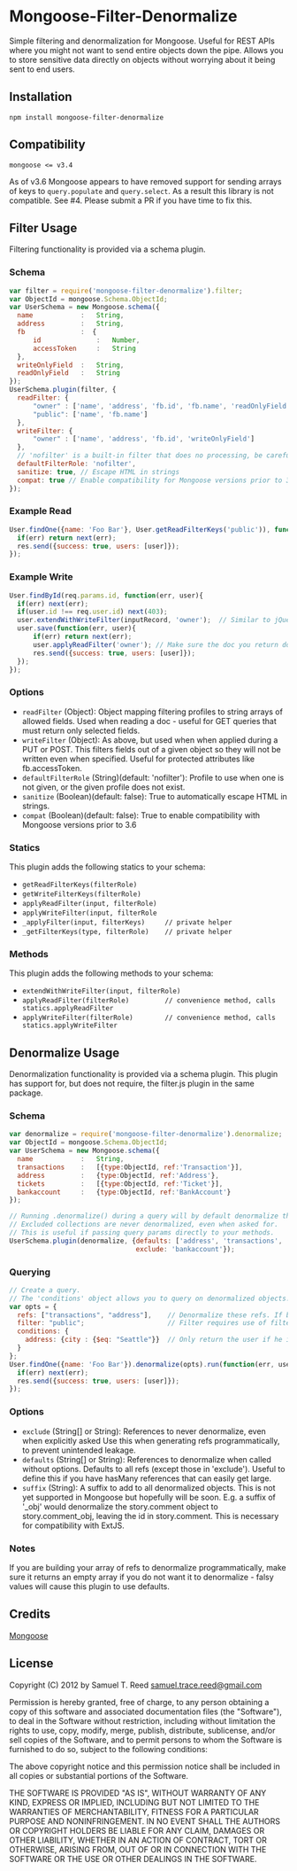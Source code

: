 # Mongoose-Filter-Denormalize

Simple filtering and denormalization for Mongoose. Useful for REST APIs where you might not want to
send entire objects down the pipe. Allows you to store sensitive data directly on objects without worrying
about it being sent to end users.

## Installation

```
npm install mongoose-filter-denormalize
```

## Compatibility

`mongoose <= v3.4`

As of v3.6 Mongoose appears to have removed support for sending arrays of keys to `query.populate`
and `query.select`. As a result this library is not compatible. See #4. Please submit a PR if you have
time to fix this.

## Filter Usage

Filtering functionality is provided via a schema plugin.

### Schema

```javascript
var filter = require('mongoose-filter-denormalize').filter;
var ObjectId = mongoose.Schema.ObjectId;
var UserSchema = new Mongoose.schema({
  name            :   String,
  address         :   String,
  fb              :  {
      id              :   Number,
      accessToken     :   String
  },
  writeOnlyField  :   String,
  readOnlyField   :   String
});
UserSchema.plugin(filter, {
  readFilter: {
      "owner" : ['name', 'address', 'fb.id', 'fb.name', 'readOnlyField'],
      "public": ['name', 'fb.name']
  },
  writeFilter: {
      "owner" : ['name', 'address', 'fb.id', 'writeOnlyField']
  },
  // 'nofilter' is a built-in filter that does no processing, be careful with this
  defaultFilterRole: 'nofilter',
  sanitize: true, // Escape HTML in strings
  compat: true // Enable compatibility for Mongoose versions prior to 3.6 (default false)
});
```

### Example Read

```javascript
User.findOne({name: 'Foo Bar'}, User.getReadFilterKeys('public')), function(err, user){
  if(err) return next(err);
  res.send({success: true, users: [user]});
});
```

### Example Write

```javascript
User.findById(req.params.id, function(err, user){
  if(err) next(err);
  if(user.id !== req.user.id) next(403);
  user.extendWithWriteFilter(inputRecord, 'owner');  // Similar to jQuery.extend()
  user.save(function(err, user){
      if(err) return next(err);
      user.applyReadFilter('owner'); // Make sure the doc you return does not contain forbidden fields
      res.send({success: true, users: [user]});
  });
});
```

### Options

- `readFilter` (Object):          Object mapping filtering profiles to string arrays of allowed fields.  Used when reading
                                 a doc - useful for GET queries that must return only selected fields.
- `writeFilter` (Object):         As above, but used when when applied during a PUT or POST.  This filters fields out of a given
                                 object so they will not be written even when specified.
                                 Useful for protected attributes like fb.accessToken.
- `defaultFilterRole` (String)(default: 'nofilter'):   Profile to use when one is not given, or the given profile does not exist.
- `sanitize` (Boolean)(default: false):           True to automatically escape HTML in strings.
- `compat` (Boolean)(default: false):             True to enable compatibility with Mongoose versions prior to 3.6

### Statics

This plugin adds the following statics to your schema:

- `getReadFilterKeys(filterRole)`
- `getWriteFilterKeys(filterRole)`
- `applyReadFilter(input, filterRole)`
- `applyWriteFilter(input, filterRole`
- `_applyFilter(input, filterKeys)     // private helper`
- `_getFilterKeys(type, filterRole)    // private helper`

### Methods

This plugin adds the following methods to your schema:

- `extendWithWriteFilter(input, filterRole)`
- `applyReadFilter(filterRole)         // convenience method, calls statics.applyReadFilter`
- `applyWriteFilter(filterRole)        // convenience method, calls statics.applyWriteFilter`

## Denormalize Usage

Denormalization functionality is provided via a schema plugin.
This plugin has support for, but does not require, the filter.js plugin in the same package.

### Schema

```javascript
var denormalize = require('mongoose-filter-denormalize').denormalize;
var ObjectId = mongoose.Schema.ObjectId;
var UserSchema = new Mongoose.schema({
  name            :   String,
  transactions    :   [{type:ObjectId, ref:'Transaction'}],
  address         :   {type:ObjectId, ref:'Address'},
  tickets         :   [{type:ObjectId, ref:'Ticket'}],
  bankaccount     :   {type:ObjectId, ref:'BankAccount'}
});

// Running .denormalize() during a query will by default denormalize the selected defaults.
// Excluded collections are never denormalized, even when asked for.
// This is useful if passing query params directly to your methods.
UserSchema.plugin(denormalize, {defaults: ['address', 'transactions', 'tickets'],
                                exclude: 'bankaccount'});
```

### Querying

```javascript
// Create a query.
// The 'conditions' object allows you to query on denormalized objects!
var opts = {
  refs: ["transactions", "address"],    // Denormalize these refs. If blank, will use defaults
  filter: "public";                     // Filter requires use of filter.js and profiles
  conditions: {
    address: {city : {$eq: "Seattle"}}  // Only return the user if he is in Seattle
  }
};
User.findOne({name: 'Foo Bar'}).denormalize(opts).run(function(err, user){
  if(err) next(err);
  res.send({success: true, users: [user]});
});
```

### Options

* `exclude`  (String[] or String):  References to never denormalize, even when explicitly asked
                                   Use this when generating refs programmatically, to prevent unintended leakage.
* `defaults` (String[] or String):  References to denormalize when called without options.
                                   Defaults to all refs (except those in 'exclude').  Useful to define
                                   this if you have hasMany references that can easily get large.
* `suffix`   (String):              A suffix to add to all denormalized objects. This is not yet supported in Mongoose
                                   but hopefully will be soon. E.g. a suffix of '_obj' would denormalize the story.comment
                                   object to story.comment_obj, leaving the id in story.comment. This is necessary
                                   for compatibility with ExtJS.

### Notes

If you are building your array of refs to denormalize programmatically, make sure it returns
an empty array if you do not want it to denormalize - falsy values will cause this plugin
to use defaults.

## Credits

[Mongoose](https://github.com/LearnBoost/mongoose)


## License

Copyright (C) 2012 by Samuel T. Reed <samuel.trace.reed@gmail.com>

Permission is hereby granted, free of charge, to any person obtaining a copy
of this software and associated documentation files (the "Software"), to deal
in the Software without restriction, including without limitation the rights
to use, copy, modify, merge, publish, distribute, sublicense, and/or sell
copies of the Software, and to permit persons to whom the Software is
furnished to do so, subject to the following conditions:

The above copyright notice and this permission notice shall be included in
all copies or substantial portions of the Software.

THE SOFTWARE IS PROVIDED "AS IS", WITHOUT WARRANTY OF ANY KIND, EXPRESS OR
IMPLIED, INCLUDING BUT NOT LIMITED TO THE WARRANTIES OF MERCHANTABILITY,
FITNESS FOR A PARTICULAR PURPOSE AND NONINFRINGEMENT. IN NO EVENT SHALL THE
AUTHORS OR COPYRIGHT HOLDERS BE LIABLE FOR ANY CLAIM, DAMAGES OR OTHER
LIABILITY, WHETHER IN AN ACTION OF CONTRACT, TORT OR OTHERWISE, ARISING FROM,
OUT OF OR IN CONNECTION WITH THE SOFTWARE OR THE USE OR OTHER DEALINGS IN
THE SOFTWARE.


